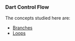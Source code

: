 ### Dart Control Flow

The concepts studied here are:

* [Branches](https://github.com/robsonoduarte/learn-flutter/blob/master/flutter_course/dart_control_flow/lib/branches.dart)
* [Loops](https://github.com/robsonoduarte/learn-flutter/blob/master/flutter_course/dart_control_flow/lib/loop.dart)
